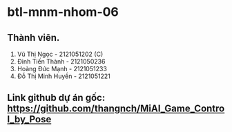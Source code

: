 # btl-mnm-nhom-06

## Thành viên.
1. Vũ Thị Ngọc - 2121051202 (C)
2. Đinh Tiến Thành - 2121050236
3. Hoàng Đức Mạnh - 2121051233
4. Đỗ Thị Minh Huyền - 2121051221 

## Link github dự án gốc: https://github.com/thangnch/MiAI_Game_Control_by_Pose

